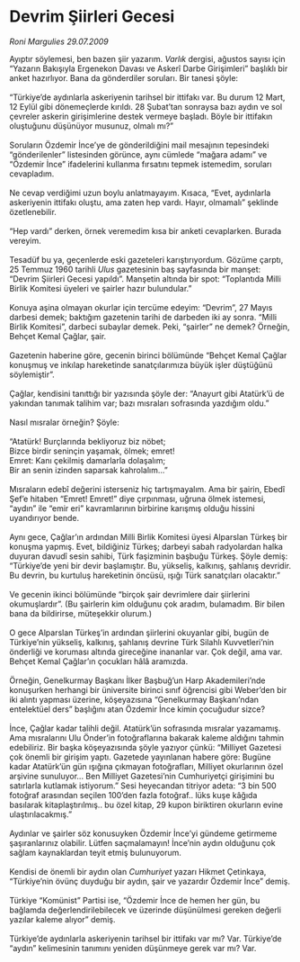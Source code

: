# Devrim Şiirleri Gecesi

*Roni Margulies 29.07.2009*

<div class="taraf_structure_2col_1zq">
<div class="margen_n">



 <p>Ayıptır söylemesi, ben bazen şiir yazarım. <i>Varlık</i> dergisi, ağustos sayısı için “Yazarın Bakışıyla Ergenekon Davası ve Askerî Darbe Girişimleri” başlıklı bir anket hazırlıyor. Bana da gönderdiler soruları. Bir tanesi şöyle: <br/><br/>“Türkiye’de aydınlarla askeriyenin tarihsel bir ittifakı var. Bu durum 12 Mart, 12 Eylül gibi dönemeçlerde kırıldı. 28 Şubat’tan sonraysa bazı aydın ve sol çevreler askerin girişimlerine destek vermeye başladı. Böyle bir ittifakın oluştuğunu düşünüyor musunuz, olmalı mı?” <br/><br/>Soruların Özdemir İnce’ye de gönderildiğini mail mesajının tepesindeki “gönderilenler” listesinden görünce, aynı cümlede “mağara adamı” ve “Özdemir İnce” ifadelerini kullanma fırsatını tepmek istemedim, soruları cevapladım. <br/><br/>Ne cevap verdiğimi uzun boylu anlatmayayım. Kısaca, “Evet, aydınlarla askeriyenin ittifakı oluştu, ama zaten hep vardı. Hayır, olmamalı” şeklinde özetlenebilir. <br/><br/>“Hep vardı” derken, örnek veremedim kısa bir anketi cevaplarken. Burada vereyim. <br/><br/>Tesadüf bu ya, geçenlerde eski gazeteleri karıştırıyordum. Gözüme çarptı, 25 Temmuz 1960 tarihli <i>Ulus</i> gazetesinin baş sayfasında bir manşet: “Devrim Şiirleri Gecesi yapıldı”. Manşetin altında bir spot: “Toplantıda Milli Birlik Komitesi üyeleri ve şairler hazır bulundular.” <br/><br/>Konuya aşina olmayan okurlar için tercüme edeyim: “Devrim”, 27 Mayıs darbesi demek; baktığım gazetenin tarihi de darbeden iki ay sonra. “Milli Birlik Komitesi”, darbeci subaylar demek. Peki, “şairler” ne demek? Örneğin, Behçet Kemal Çağlar, şair. <br/><br/>Gazetenin haberine göre, gecenin birinci bölümünde “Behçet Kemal Çağlar konuşmuş ve inkılap hareketinde sanatçılarımıza büyük işler düştüğünü söylemiştir”. <br/><br/>Çağlar, kendisini tanıttığı bir yazısında şöyle der: “Anayurt gibi Atatürk’ü de yakından tanımak talihim var; bazı mısraları sofrasında yazdığım oldu.” <br/><br/>Nasıl mısralar örneğin? Şöyle: <br/><br/>“Atatürk! Burçlarında bekliyoruz biz nöbet; <br/>Bizce birdir seninçin yaşamak, ölmek; emret! <br/>Emret: Kanı çekilmiş damarlarla dolaşalım; <br/>Bir an senin izinden saparsak kahrolalım...” <br/><br/>Mısraların edebî değerini isterseniz hiç tartışmayalım. Ama bir şairin, Ebedî Şef’e hitaben “Emret! Emret!” diye çırpınması, uğruna ölmek istemesi, “aydın” ile “emir eri” kavramlarının birbirine karışmış olduğu hissini uyandırıyor bende. <br/><br/>Aynı gece, Çağlar’ın ardından Milli Birlik Komitesi üyesi Alparslan Türkeş bir konuşma yapmış. Evet, bildiğiniz Türkeş; darbeyi sabah radyolardan halka duyuran davudî sesin sahibi, Türk faşizminin başbuğu Türkeş. Şöyle demiş: “Türkiye’de yeni bir devir başlamıştır. Bu, yükseliş, kalkınış, şahlanış devridir. Bu devrin, bu kurtuluş hareketinin öncüsü, ışığı Türk sanatçıları olacaktır.” <br/><br/>Ve gecenin ikinci bölümünde “birçok şair devrimlere dair şiirlerini okumuşlardır”. (Bu şairlerin kim olduğunu çok aradım, bulamadım. Bir bilen bana da bildirirse, müteşekkir olurum.) <br/><br/>O gece Alparslan Türkeş’in ardından şiirlerini okuyanlar gibi, bugün de Türkiye’nin yükseliş, kalkınış, şahlanış devrine Türk Silahlı Kuvvetleri’nin önderliği ve koruması altında gireceğine inananlar var. Çok değil, ama var. Behçet Kemal Çağlar’ın çocukları hâlâ aramızda. <br/><br/>Örneğin, Genelkurmay Başkanı İlker Başbuğ’un Harp Akademileri’nde konuşurken herhangi bir üniversite birinci sınıf öğrencisi gibi Weber’den bir iki alıntı yapması üzerine, köşeyazısına “Genelkurmay Başkanı’ndan entelektüel ders” başlığını atan Özdemir İnce kimin çocuğudur sizce? <br/><br/>İnce, Çağlar kadar talihli değil. Atatürk’ün sofrasında mısralar yazamamış. Ama mısralarını Ulu Önder’in fotoğraflarına bakarak kaleme aldığını tahmin edebiliriz. Bir başka köşeyazısında şöyle yazıyor çünkü: “Milliyet Gazetesi çok önemli bir girişim yaptı. Gazetede yayınlanan habere göre: Bugüne kadar Atatürk’ün gün ışığına çıkmayan fotoğrafları, Milliyet okurlarının özel arşivine sunuluyor... Ben Milliyet Gazetesi’nin Cumhuriyetçi girişimini bu satırlarla kutlamak istiyorum.” Sesi heyecandan titriyor adeta: “3 bin 500 fotoğraf arasından seçilen 100’den fazla fotoğraf.. lüks kuşe kâğıda basılarak kitaplaştırılmış.. bu özel kitap, 29 kupon biriktiren okurların evine ulaştırılacakmış.” <br/><br/>Aydınlar ve şairler söz konusuyken Özdemir İnce’yi gündeme getirmeme şaşıranlarınız olabilir. Lütfen saçmalamayın! İnce’nin aydın olduğunu çok sağlam kaynaklardan teyit etmiş bulunuyorum. <br/><br/>Kendisi de önemli bir aydın olan <i>Cumhuriyet</i> yazarı Hikmet Çetinkaya, “Türkiye’nin övünç duyduğu bir aydın, şair ve yazardır Özdemir İnce” demiş. <br/><br/>Türkiye “Komünist” Partisi ise, “Özdemir İnce de hemen her gün, bu bağlamda değerlendirilebilecek ve üzerinde düşünülmesi gereken değerli yazılar kaleme alıyor” demiş. <br/><br/>Türkiye’de aydınlarla askeriyenin tarihsel bir ittifakı var mı? Var. Türkiye’de “aydın” kelimesinin tanımını yeniden düşünmeye gerek var mı? Var.</p>
<br/>
<br/>
<br/>



<br/>


<div id="taraf_not">
</div>

</div>


</div>
